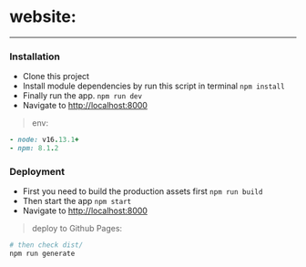 # website:
----------

### Installation

- Clone this project
- Install module dependencies by run this script in terminal
  `npm install`
- Finally run the app.
  `npm run dev`
- Navigate to  [http://localhost:8000](http://localhost:8000)

> env:

```ruby
- node: v16.13.1+
- npm: 8.1.2

```

### Deployment

- First you need to build the production assets first
  `npm run build`
- Then start the app
  `npm start`
- Navigate to  [http://localhost:8000](http://localhost:8000)

> deploy to Github Pages:

```bash
# then check dist/
npm run generate

```
